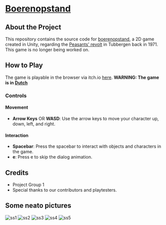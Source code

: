 # [Boerenopstand](https://boerenopstand.itch.io/boerenopstand)

## About the Project

This repository contains the source code for [boerenopstand](https://boerenopstand.itch.io/boerenopstand), a 2D game created in Unity, regarding the [Peasants' revolt](https://nl.wikipedia.org/wiki/Boerenopstand_(1971)) in Tubbergen back in 1971. This game is no longer being worked on.


## How to Play
The game is playable in the browser via itch.io [here](https://boerenopstand.itch.io/boerenopstand).
**WARNING: The game is in [Dutch](https://en.wikipedia.org/wiki/Dutch_language)**

### Controls

#### Movement
- **Arrow Keys** OR **WASD**: Use the arrow keys to move your character up, down, left, and right.

#### Interaction
- **Spacebar**: Press the spacebar to interact with objects and characters in the game.
- **e**: Press e to skip the dialog animation.

## Credits
- Project Group 1
- Special thanks to our contributors and playtesters.


## Some neato pictures
![ss1](https://i.imgur.com/ez1ODpV.jpg)
![ss2](https://i.imgur.com/56yWwX2.jpg)
![ss3](https://imgur.com/q4dRbnK.jpg)
![ss4](https://imgur.com/sfVLE9O.jpg)
![ss5](https://imgur.com/z6jnYOz.png)
